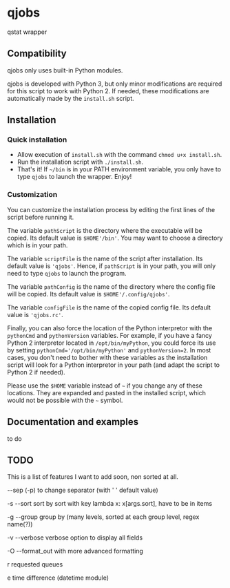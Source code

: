 # qjobs

qstat wrapper

## Compatibility

qjobs only uses built-in Python modules.

qjobs is developed with Python 3, but only minor modifications are required for
this script to work with Python 2. If needed, these modifications are
automatically made by the `install.sh` script.

## Installation

### Quick installation

- Allow execution of `install.sh` with the command `chmod u+x install.sh`.
- Run the installation script with `./install.sh`.
- That's it! If `~/bin` is in your PATH environment variable, you only have to
  type `qjobs` to launch the wrapper. Enjoy!

### Customization

You can customize the installation process by editing the first lines of the
script before running it.

The variable `pathScript` is the directory where the executable will be copied.
Its default value is `$HOME'/bin'`. You may want to choose a directory which is
in your path.

The variable `scriptFile` is the name of the script after installation. Its
default value is `'qjobs'`. Hence, if `pathScript` is in your path, you will
only need to type `qjobs` to launch the program.

The variable `pathConfig` is the name of the directory where the config file
will be copied. Its default value is `$HOME'/.config/qjobs'`.

The variable `configFile` is the name of the copied config file. Its default
value is `'qjobs.rc'`.

Finally, you can also force the location of the Python interpretor with the
`pythonCmd` and `pythonVersion` variables. For example, if you have a fancy
Python 2 interpretor located in `/opt/bin/myPython`, you could force its use
by setting `pythonCmd='/opt/bin/myPython'` and `pythonVersion=2`. In most
cases, you don't need to bother with these variables as the installation script
will look for a Python interpretor in your path (and adapt the script to Python
2 if needed).

Please use the `$HOME` variable instead of `~` if you change any of these
locations.  They are expanded and pasted in the installed script, which would
not be possible with the `~` symbol.

## Documentation and examples

to do

## TODO

This is a list of features I want to add soon, non sorted at all.

--sep (-p) to change separator (with '   ' default value)

-s --sort sort by sort with key lambda x: x[args.sort], have to be in items

-g --group group by (many levels, sorted at each group level, regex name(?))

-v --verbose verbose option to display all fields

-O --format\_out with more advanced formatting

r requested queues

e time difference (datetime module)
